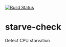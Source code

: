 [![Build Status](https://travis-ci.org/doug65536/starve-check.svg)](https://travis-ci.org/doug65536/starve-check)

# starve-check

Detect CPU starvation
